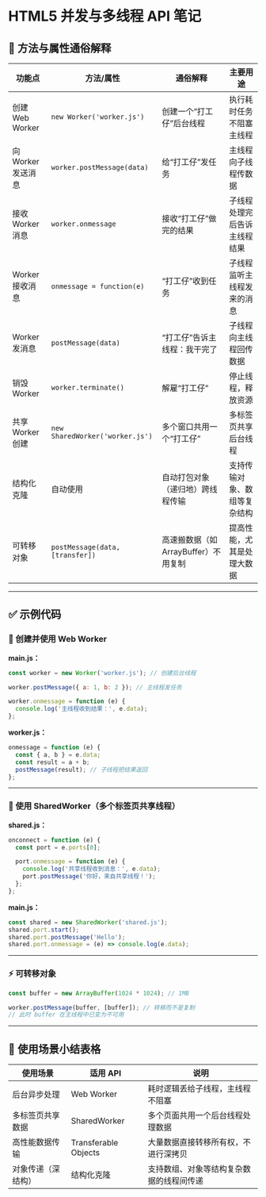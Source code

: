# HTML5 并发与多线程 API 笔记

## 📌 方法与属性通俗解释

| 功能点             | 方法/属性                       | 通俗解释                             | 主要用途                     |
| ------------------ | ------------------------------- | ------------------------------------ | ---------------------------- |
| 创建 Web Worker    | `new Worker('worker.js')`       | 创建一个“打工仔”后台线程             | 执行耗时任务不阻塞主线程     |
| 向 Worker 发送消息 | `worker.postMessage(data)`      | 给“打工仔”发任务                     | 主线程向子线程传数据         |
| 接收 Worker 消息   | `worker.onmessage`              | 接收“打工仔”做完的结果               | 子线程处理完后告诉主线程结果 |
| Worker 接收消息    | `onmessage = function(e)`       | “打工仔”收到任务                     | 子线程监听主线程发来的消息   |
| Worker 发消息      | `postMessage(data)`             | “打工仔”告诉主线程：我干完了         | 子线程向主线程回传数据       |
| 销毁 Worker        | `worker.terminate()`            | 解雇“打工仔”                         | 停止线程，释放资源           |
| 共享 Worker 创建   | `new SharedWorker('worker.js')` | 多个窗口共用一个“打工仔”             | 多标签页共享后台线程         |
| 结构化克隆         | 自动使用                        | 自动打包对象（递归地）跨线程传输     | 支持传输对象、数组等复杂结构 |
| 可转移对象         | `postMessage(data, [transfer])` | 高速搬数据（如 ArrayBuffer）不用复制 | 提高性能，尤其是处理大数据   |

---

## ✅ 示例代码

### 🔧 创建并使用 Web Worker

**main.js：**

```js
const worker = new Worker('worker.js'); // 创建后台线程

worker.postMessage({ a: 1, b: 2 }); // 主线程发任务

worker.onmessage = function (e) {
  console.log('主线程收到结果：', e.data);
};
```

**worker.js：**

```js
onmessage = function (e) {
  const { a, b } = e.data;
  const result = a + b;
  postMessage(result); // 子线程把结果返回
};
```

---

### 🧪 使用 SharedWorker（多个标签页共享线程）

**shared.js：**

```js
onconnect = function (e) {
  const port = e.ports[0];

  port.onmessage = function (e) {
    console.log('共享线程收到消息：', e.data);
    port.postMessage('你好，来自共享线程！');
  };
};
```

**main.js：**

```js
const shared = new SharedWorker('shared.js');
shared.port.start();
shared.port.postMessage('Hello');
shared.port.onmessage = (e) => console.log(e.data);
```

---

### ⚡ 可转移对象

```js
const buffer = new ArrayBuffer(1024 * 1024); // 1MB

worker.postMessage(buffer, [buffer]); // 转移而不是复制
// 此时 buffer 在主线程中已变为不可用
```

---

## 📌 使用场景小结表格

| 使用场景           | 适用 API             | 说明                                     |
| ------------------ | -------------------- | ---------------------------------------- |
| 后台异步处理       | Web Worker           | 耗时逻辑丢给子线程，主线程不阻塞         |
| 多标签页共享数据   | SharedWorker         | 多个页面共用一个后台线程处理数据         |
| 高性能数据传输     | Transferable Objects | 大量数据直接转移所有权，不进行深拷贝     |
| 对象传递（深结构） | 结构化克隆           | 支持数组、对象等结构复杂数据的线程间传递 |
